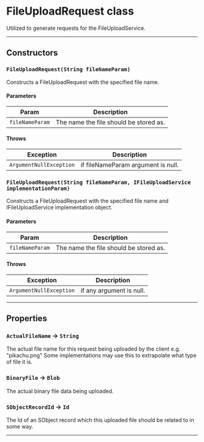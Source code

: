 # FileUploadRequest class

Utilized to generate requests for the FileUploadService.

---
## Constructors
### `FileUploadRequest(String fileNameParam)`

Constructs a FileUploadRequest with the specified file name.
#### Parameters
|Param|Description|
|-----|-----------|
|`fileNameParam` |  The name the file should be stored as. |

#### Throws
|Exception|Description|
|---------|-----------|
|`ArgumentNullException` |  if fileNameParam argument is null. |

### `FileUploadRequest(String fileNameParam, IFileUploadService implementationParam)`

Constructs a FileUploadRequest with the specified file name and IFileUploadService implementation object.
#### Parameters
|Param|Description|
|-----|-----------|
|`fileNameParam` |  The name the file should be stored as. |

#### Throws
|Exception|Description|
|---------|-----------|
|`ArgumentNullException` |  if any argument is null. |

---
## Properties

### `ActualFileName` → `String`

The actual file name for this request being uploaded by the client e.g. "pikachu.png" Some implementations may use this to extrapolate what type of file it is.

### `BinaryFile` → `Blob`

The actual binary file data being uploaded.

### `SObjectRecordId` → `Id`

The Id of an SObject record which this uploaded file should be related to in some way.

---
